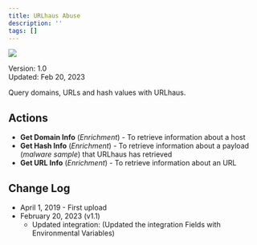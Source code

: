 ```yaml
---
title: URLhaus Abuse
description: ''
tags: []
---
```


![](/img/platform-services/automation-service/app-central/logos/urlhaus-abuse.png)

Version: 1.0  
Updated: Feb 20, 2023

Query domains, URLs and hash values with URLhaus.

## Actions

* **Get Domain Info** (*Enrichment*) - To retrieve information about a host
* **Get Hash Info** (*Enrichment*) - To retrieve information about a payload (*malware sample*) that URLhaus has retrieved
* **Get URL Info** (*Enrichment*) - To retrieve information about an URL

## Change Log

* April 1, 2019 - First upload
* February 20, 2023 (v1.1)
	+ Updated integration: (Updated the integration Fields with Environmental Variables)
